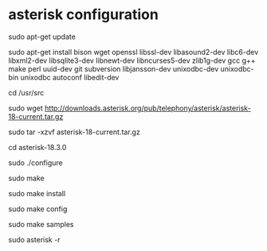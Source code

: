 # asterisk configuration 
sudo apt-get update

sudo apt-get install bison wget openssl libssl-dev libasound2-dev libc6-dev libxml2-dev libsqlite3-dev libnewt-dev libncurses5-dev zlib1g-dev gcc g++ make perl uuid-dev git subversion libjansson-dev unixodbc-dev unixodbc-bin unixodbc autoconf libedit-dev 

cd /usr/src    
                    
sudo wget http://downloads.asterisk.org/pub/telephony/asterisk/asterisk-18-current.tar.gz 
          
sudo tar -xzvf asterisk-18-current.tar.gz                 

cd asterisk-18.3.0
            
sudo ./configure
           
sudo make 
                       
sudo make install   
        
sudo make config   
             
sudo make samples               

sudo asterisk -r
